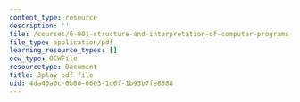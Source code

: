 ```yaml
---
content_type: resource
description: ''
file: /courses/6-001-structure-and-interpretation-of-computer-programs-spring-2005/4da40a0c0b8066031d6f1b93b7fe8588_-J_xL4IGhJA.pdf
file_type: application/pdf
learning_resource_types: []
ocw_type: OCWFile
resourcetype: Document
title: 3play pdf file
uid: 4da40a0c-0b80-6603-1d6f-1b93b7fe8588
---
```

